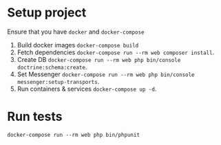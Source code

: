 # Setup project

Ensure that you have `docker`  and `docker-compose`

1. Build docker images `docker-compose build`
2. Fetch dependencies `docker-compose run --rm web composer install`.
3. Create DB `docker-compose run --rm web php bin/console doctrine:schema:create`.
4. Set Messenger `docker-compose run --rm web php bin/console messenger:setup-transports`.
5. Run containers & services `docker-compose up -d`.

# Run tests
`docker-compose run --rm web php bin/phpunit`
